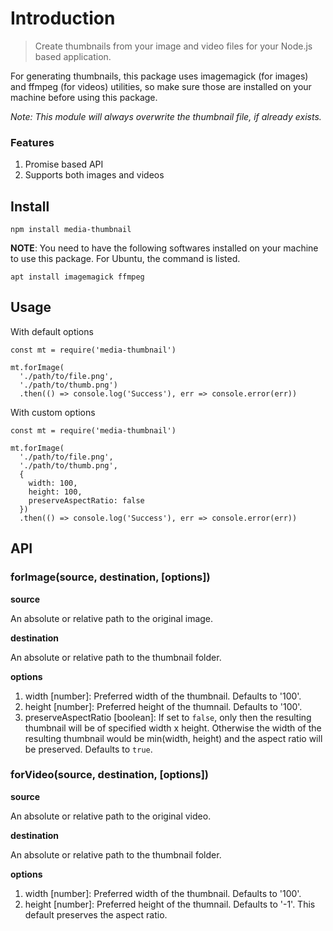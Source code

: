 # Introduction
> Create thumbnails from your image and video files for your Node.js based application.

For generating thumbnails, this package uses imagemagick (for images) and ffmpeg (for videos) utilities, so make sure those are installed on your machine before using this package.

_Note: This module will always overwrite the thumbnail file, if already exists._

### Features
1. Promise based API
2. Supports both images and videos

## Install
```
npm install media-thumbnail
```

**NOTE**: You need to have the following softwares installed on your machine to use this package. For Ubuntu, the command is listed.
```
apt install imagemagick ffmpeg
```

## Usage
With default options
```
const mt = require('media-thumbnail')

mt.forImage(
  './path/to/file.png',
  './path/to/thumb.png')
  .then(() => console.log('Success'), err => console.error(err))
```

With custom options
```
const mt = require('media-thumbnail')

mt.forImage(
  './path/to/file.png',
  './path/to/thumb.png',
  {
    width: 100,
    height: 100,
    preserveAspectRatio: false
  })
  .then(() => console.log('Success'), err => console.error(err))
```

## API

### forImage(source, destination, [options])
__source__

An absolute or relative path to the original image.

__destination__

An absolute or relative path to the thumbnail folder.

__options__
1. width [number]: Preferred width of the thumbnail. Defaults to '100'.
2. height [number]: Preferred height of the thumnail. Defaults to '100'.
3. preserveAspectRatio [boolean]: If set to `false`, only then the resulting thumbnail will be of specified width x height. Otherwise the width of the resulting thumbnail would be min(width, height) and the aspect ratio will be preserved. Defaults to `true`.

### forVideo(source, destination, [options])
__source__

An absolute or relative path to the original video.

__destination__

An absolute or relative path to the thumbnail folder.

__options__
1. width [number]: Preferred width of the thumbnail. Defaults to '100'.
2. height [number]: Preferred height of the thumnail. Defaults to '-1'. This default preserves the aspect ratio.





